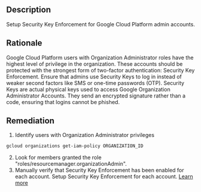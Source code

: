 ## Description

Setup Security Key Enforcement for Google Cloud Platform admin accounts.

## Rationale

Google Cloud Platform users with Organization Administrator roles have the highest level of privilege in the organization. These accounts should be protected with the strongest form of two-factor authentication: Security Key Enforcement. Ensure that admins use Security Keys to log in instead of weaker second factors like SMS or one-time passwords (OTP). Security Keys are actual physical keys used to access Google Organization Administrator Accounts. They send an encrypted signature rather than a code, ensuring that logins cannot be phished.

## Remediation

1. Identify users with Organization Administrator privileges
  ```bash
  gcloud organizations get-iam-policy ORGANIZATION_ID
  ```

2. Look for members granted the role "roles/resourcemanager.organizationAdmin".
3. Manually verify that Security Key Enforcement has been enabled for each account. Setup Security Key Enforcement for each account. [Learn more](https://cloud.google.com/security-key/)
